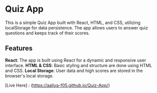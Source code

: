 <h1>Quiz App</h1>
This is a simple Quiz App built with React, HTML, and CSS, utilizing localStorage for data persistence. The app allows users to answer quiz questions and keeps track of their scores.

<h2>Features</h2>
<b>React</b>: The app is built using React for a dynamic and responsive user interface.
<b>HTML & CSS</b>: Basic styling and structure are done using HTML and CSS.
<b>Local Storage</b>: User data and high scores are stored in the browser's local storage.



[Live Here] : (https://aaliya-f05.github.io/Quiz-App/)
